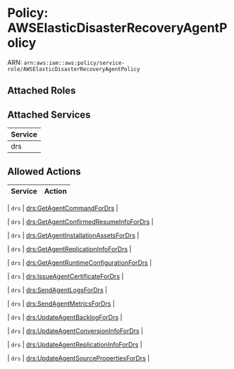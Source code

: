 # Policy: AWSElasticDisasterRecoveryAgentPolicy

ARN: `arn:aws:iam::aws:policy/service-role/AWSElasticDisasterRecoveryAgentPolicy`

## Attached Roles

## Attached Services

| Service |
|---------|
| drs |

## Allowed Actions

| Service | Action |
|:-------:|--------|

| `drs` | [drs:GetAgentCommandForDrs](../actions.md#drs:getagentcommandfordrs) |

| `drs` | [drs:GetAgentConfirmedResumeInfoForDrs](../actions.md#drs:getagentconfirmedresumeinfofordrs) |

| `drs` | [drs:GetAgentInstallationAssetsForDrs](../actions.md#drs:getagentinstallationassetsfordrs) |

| `drs` | [drs:GetAgentReplicationInfoForDrs](../actions.md#drs:getagentreplicationinfofordrs) |

| `drs` | [drs:GetAgentRuntimeConfigurationForDrs](../actions.md#drs:getagentruntimeconfigurationfordrs) |

| `drs` | [drs:IssueAgentCertificateForDrs](../actions.md#drs:issueagentcertificatefordrs) |

| `drs` | [drs:SendAgentLogsForDrs](../actions.md#drs:sendagentlogsfordrs) |

| `drs` | [drs:SendAgentMetricsForDrs](../actions.md#drs:sendagentmetricsfordrs) |

| `drs` | [drs:UpdateAgentBacklogForDrs](../actions.md#drs:updateagentbacklogfordrs) |

| `drs` | [drs:UpdateAgentConversionInfoForDrs](../actions.md#drs:updateagentconversioninfofordrs) |

| `drs` | [drs:UpdateAgentReplicationInfoForDrs](../actions.md#drs:updateagentreplicationinfofordrs) |

| `drs` | [drs:UpdateAgentSourcePropertiesForDrs](../actions.md#drs:updateagentsourcepropertiesfordrs) |
